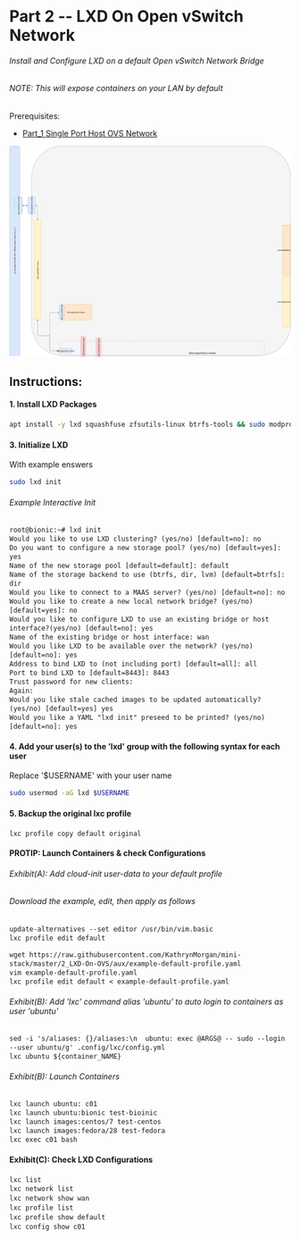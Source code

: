 # Part 2 -- LXD On Open vSwitch Network
###### Install and Configure LXD on a default Open vSwitch Network Bridge
###### NOTE: This will expose containers on your LAN by default

Prerequisites:
- [Part_1 Single Port Host OVS Network]

![CCIO_Hypervisor - LXD On OpenvSwitch](https://github.com/KathrynMorgan/mini-stack/blob/master/2_LXD-On-OVS/web/drawio/lxd-on-openvswitch.svg)

## Instructions:
#### 1. Install LXD Packages
````sh
apt install -y lxd squashfuse zfsutils-linux btrfs-tools && sudo modprobe zfs
````

#### 3. Initialize LXD
With example enswers
````sh
sudo lxd init
````
###### Example Interactive Init
````
root@bionic:~# lxd init
Would you like to use LXD clustering? (yes/no) [default=no]: no
Do you want to configure a new storage pool? (yes/no) [default=yes]: yes
Name of the new storage pool [default=default]: default
Name of the storage backend to use (btrfs, dir, lvm) [default=btrfs]: dir
Would you like to connect to a MAAS server? (yes/no) [default=no]: no
Would you like to create a new local network bridge? (yes/no) [default=yes]: no
Would you like to configure LXD to use an existing bridge or host interface?(yes/no) [default=no]: yes
Name of the existing bridge or host interface: wan
Would you like LXD to be available over the network? (yes/no) [default=no]: yes
Address to bind LXD to (not including port) [default=all]: all
Port to bind LXD to [default=8443]: 8443
Trust password for new clients:
Again:
Would you like stale cached images to be updated automatically? (yes/no) [default=yes] yes
Would you like a YAML "lxd init" preseed to be printed? (yes/no) [default=no]: yes
````
#### 4. Add your user(s) to the 'lxd' group with the following syntax for each user
Replace '$USERNAME' with your user name
````sh
sudo usermod -aG lxd $USERNAME
````
#### 5. Backup the original lxc profile
````
lxc profile copy default original
````
#### PROTIP: Launch Containers & check Configurations
###### Exhibit(A): Add cloud-init user-data to your default profile
###### Download the example, edit, then apply as follows
````
update-alternatives --set editor /usr/bin/vim.basic
lxc profile edit default
````
````
wget https://raw.githubusercontent.com/KathrynMorgan/mini-stack/master/2_LXD-On-OVS/aux/example-default-profile.yaml
vim example-default-profile.yaml
lxc profile edit default < example-default-profile.yaml
````
###### Exhibit(B): Add 'lxc' command alias 'ubuntu' to auto login to containers as user 'ubuntu'
````
sed -i 's/aliases: {}/aliases:\n  ubuntu: exec @ARGS@ -- sudo --login --user ubuntu/g' .config/lxc/config.yml
lxc ubuntu ${container_NAME}
````
###### Exhibit(B): Launch Containers
````
lxc launch ubuntu: c01
lxc launch ubuntu:bionic test-bioinic
lxc launch images:centos/7 test-centos
lxc launch images:fedora/28 test-fedora
lxc exec c01 bash
````

#### Exhibit(C): Check LXD Configurations
````sh
lxc list
lxc network list
lxc network show wan
lxc profile list
lxc profile show default
lxc config show c01
````

<!-- Markdown link & img dfn's -->
[Part_1 Single Port Host OVS Network]: https://github.com/KathrynMorgan/mini-stack/tree/master/1_Single_Port_Host-Open_vSwitch_Network_Configuration
